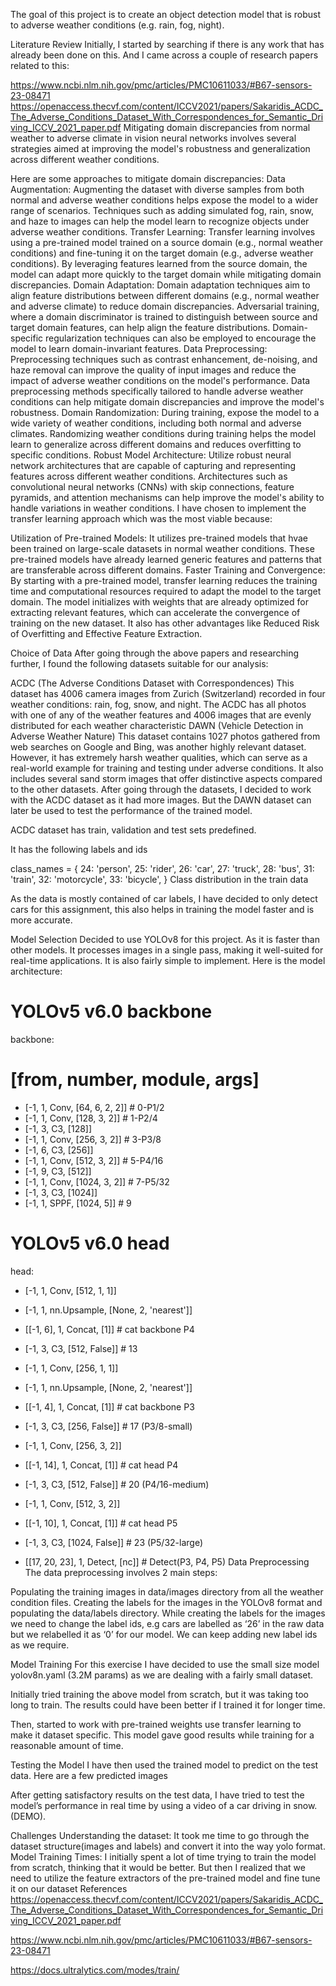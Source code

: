 The goal of this project is to create an object detection model that is robust to adverse weather conditions (e.g. rain, fog, night).

Literature Review
Initially, I started by searching if there is any work that has already been done on this. And I came across a couple of research papers related to this:

https://www.ncbi.nlm.nih.gov/pmc/articles/PMC10611033/#B67-sensors-23-08471
https://openaccess.thecvf.com/content/ICCV2021/papers/Sakaridis_ACDC_The_Adverse_Conditions_Dataset_With_Correspondences_for_Semantic_Driving_ICCV_2021_paper.pdf
Mitigating domain discrepancies from normal weather to adverse climate in vision neural networks involves several strategies aimed at improving the model's robustness and generalization across different weather conditions.

Here are some approaches to mitigate domain discrepancies:
Data Augmentation:
Augmenting the dataset with diverse samples from both normal and adverse weather conditions helps expose the model to a wider range of scenarios.
Techniques such as adding simulated fog, rain, snow, and haze to images can help the model learn to recognize objects under adverse weather conditions.
Transfer Learning:
Transfer learning involves using a pre-trained model trained on a source domain (e.g., normal weather conditions) and fine-tuning it on the target domain (e.g., adverse weather conditions).
By leveraging features learned from the source domain, the model can adapt more quickly to the target domain while mitigating domain discrepancies.
Domain Adaptation:
Domain adaptation techniques aim to align feature distributions between different domains (e.g., normal weather and adverse climate) to reduce domain discrepancies.
Adversarial training, where a domain discriminator is trained to distinguish between source and target domain features, can help align the feature distributions.
Domain-specific regularization techniques can also be employed to encourage the model to learn domain-invariant features.
Data Preprocessing:
Preprocessing techniques such as contrast enhancement, de-noising, and haze removal can improve the quality of input images and reduce the impact of adverse weather conditions on the model's performance.
Data preprocessing methods specifically tailored to handle adverse weather conditions can help mitigate domain discrepancies and improve the model's robustness.
Domain Randomization:
During training, expose the model to a wide variety of weather conditions, including both normal and adverse climates.
Randomizing weather conditions during training helps the model learn to generalize across different domains and reduces overfitting to specific conditions.
Robust Model Architecture:
Utilize robust neural network architectures that are capable of capturing and representing features across different weather conditions.
Architectures such as convolutional neural networks (CNNs) with skip connections, feature pyramids, and attention mechanisms can help improve the model's ability to handle variations in weather conditions.
I have chosen to implement the transfer learning approach which was the most viable because:

Utilization of Pre-trained Models: It utilizes pre-trained models that hvae been trained on large-scale datasets in normal weather conditions. These pre-trained models have already learned generic features and patterns that are transferable across different domains.
Faster Training and Convergence: By starting with a pre-trained model, transfer learning reduces the training time and computational resources required to adapt the model to the target domain. The model initializes with weights that are already optimized for extracting relevant features, which can accelerate the convergence of training on the new dataset.
It also has other advantages like Reduced Risk of Overfitting and Effective Feature Extraction.

Choice of Data
After going through the above papers and researching further, I found the following datasets suitable for our analysis:

ACDC (The Adverse Conditions Dataset with Correspondences)
This dataset has 4006 camera images from Zurich (Switzerland) recorded in four weather conditions: rain, fog, snow, and night. The ACDC has all photos with one of any of the weather features and 4006 images that are evenly distributed for each weather characteristic
DAWN (Vehicle Detection in Adverse Weather Nature)
This dataset contains 1027 photos gathered from web searches on Google and Bing, was another highly relevant dataset. However, it has extremely harsh weather qualities, which can serve as a real-world example for training and testing under adverse conditions. It also includes several sand storm images that offer distinctive aspects compared to the other datasets.
After going through the datasets, I decided to work with the ACDC dataset as it had more images. But the DAWN dataset can later be used to test the performance of the trained model.

ACDC dataset has train, validation and test sets predefined.

It has the following labels and ids

class_names = {
    24: 'person',
    25: 'rider',
    26: 'car',
    27: 'truck',
    28: 'bus',
    31: 'train',
    32: 'motorcycle',
    33: 'bicycle',
}
Class distribution in the train data

As the data is mostly contained of car labels, I have decided to only detect cars for this assignment, this also helps in training the model faster and is more accurate.

Model Selection
Decided to use YOLOv8 for this project. As it is faster than other models. It processes images in a single pass, making it well-suited for real-time applications. It is also fairly simple to implement. Here is the model architecture:

# YOLOv5 v6.0 backbone
backbone:
  # [from, number, module, args]
  - [-1, 1, Conv, [64, 6, 2, 2]]  # 0-P1/2
  - [-1, 1, Conv, [128, 3, 2]]  # 1-P2/4
  - [-1, 3, C3, [128]]
  - [-1, 1, Conv, [256, 3, 2]]  # 3-P3/8
  - [-1, 6, C3, [256]]
  - [-1, 1, Conv, [512, 3, 2]]  # 5-P4/16
  - [-1, 9, C3, [512]]
  - [-1, 1, Conv, [1024, 3, 2]]  # 7-P5/32
  - [-1, 3, C3, [1024]]
  - [-1, 1, SPPF, [1024, 5]]  # 9

# YOLOv5 v6.0 head
head:
  - [-1, 1, Conv, [512, 1, 1]]
  - [-1, 1, nn.Upsample, [None, 2, 'nearest']]
  - [[-1, 6], 1, Concat, [1]]  # cat backbone P4
  - [-1, 3, C3, [512, False]]  # 13

  - [-1, 1, Conv, [256, 1, 1]]
  - [-1, 1, nn.Upsample, [None, 2, 'nearest']]
  - [[-1, 4], 1, Concat, [1]]  # cat backbone P3
  - [-1, 3, C3, [256, False]]  # 17 (P3/8-small)

  - [-1, 1, Conv, [256, 3, 2]]
  - [[-1, 14], 1, Concat, [1]]  # cat head P4
  - [-1, 3, C3, [512, False]]  # 20 (P4/16-medium)

  - [-1, 1, Conv, [512, 3, 2]]
  - [[-1, 10], 1, Concat, [1]]  # cat head P5
  - [-1, 3, C3, [1024, False]]  # 23 (P5/32-large)

  - [[17, 20, 23], 1, Detect, [nc]]  # Detect(P3, P4, P5)
Data Preprocessing
The data preprocessing involves 2 main steps:

Populating the training images in data/images directory from all the weather condition files.
Creating the labels for the images in the YOLOv8 format and populating the data/labels directory.
While creating the labels for the images we need to change the label ids, e.g cars are labelled as ‘26’ in the raw data but we relabelled it as ‘0’ for our model. We can keep adding new label ids as we require.

Model Training
For this exercise I have decided to use the small size model yolov8n.yaml (3.2M params) as we are dealing with a fairly small dataset.

Initially tried training the above model from scratch, but it was taking too long to train. The results could have been better if I trained it for longer time.

Then, started to work with pre-trained weights use transfer learning to make it dataset specific. This model gave good results while training for a reasonable amount of time.

Testing the Model
I have then used the trained model to predict on the test data. Here are a few predicted images

After getting satisfactory results on the test data, I have tried to test the model’s performance in real time by using a video of a car driving in snow. (DEMO).

Challenges
Understanding the dataset: It took me time to go through the dataset structure(images and labels) and convert it into the way yolo format.
Model Training Times: I initially spent a lot of time trying to train the model from scratch, thinking that it would be better. But then I realized that we need to utilize the feature extractors of the pre-trained model and fine tune it on our dataset
References
https://openaccess.thecvf.com/content/ICCV2021/papers/Sakaridis_ACDC_The_Adverse_Conditions_Dataset_With_Correspondences_for_Semantic_Driving_ICCV_2021_paper.pdf

https://www.ncbi.nlm.nih.gov/pmc/articles/PMC10611033/#B67-sensors-23-08471

https://docs.ultralytics.com/modes/train/
